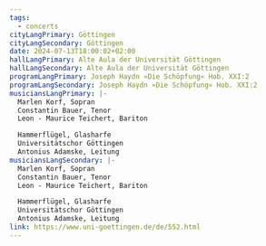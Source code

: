 ```yaml
---
tags:
  - concerts
cityLangPrimary: Göttingen
cityLangSecondary: Göttingen
date: 2024-07-13T18:00:02+02:00
hallLangPrimary: Alte Aula der Universität Göttingen
hallLangSecondary: Alte Aula der Universität Göttingen
programLangPrimary: Joseph Haydn »Die Schöpfung« Hob. XXI:2
programLangSecondary: Joseph Haydn »Die Schöpfung« Hob. XXI:2
musiciansLangPrimary: |-
  Marlen Korf, Sopran
  Constantin Bauer, Tenor
  Leon - Maurice Teichert, Bariton

  Hammerflügel, Glasharfe
  Universitätschor Göttingen
  Antonius Adamske, Leitung
musiciansLangSecondary: |-
  Marlen Korf, Sopran
  Constantin Bauer, Tenor
  Leon - Maurice Teichert, Bariton

  Hammerflügel, Glasharfe
  Universitätschor Göttingen
  Antonius Adamske, Leitung
link: https://www.uni-goettingen.de/de/552.html
---
```

